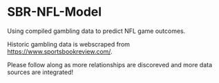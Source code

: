 # SBR-NFL-Model
Using compiled gambling data to predict NFL game outcomes.

Historic gambling data is webscraped from https://www.sportsbookreview.com/.

Please follow along as more relationships are discoreved and more data sources are integrated!
